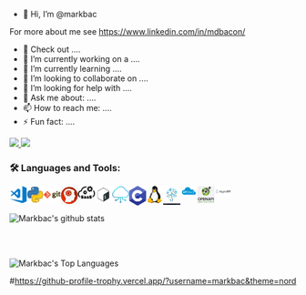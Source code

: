 - 👋 Hi, I’m @markbac

For more about me see https://www.linkedin.com/in/mdbacon/


- 📑 Check out ....
- 🔭 I’m currently working on a ....
- 🌱 I’m currently learning ....
- 👯 I’m looking to collaborate on ....
- 🤔 I’m looking for help with ....
- 💬 Ask me about: ....
- 📫 How to reach me: ....
- ⚡ Fun fact: ....

<p>
  <a href="https://twitter.com/streakymdb">
    <img src="https://img.shields.io/twitter/follow/streakymdb?label=Twitter&logo=twitter&style=for-the-badge" />
  </a>
  <a href="https://www.linkedin.com/in/mdbacon/">
    <img src="https://img.shields.io/badge/-LinkedIn-blue?style=for-the-badge&logo=linkedin" />
  </a>
</p>

### 🛠 Languages and Tools:
<img align="left" alt="Visual Studio Code" width="30px" src="https://raw.githubusercontent.com/markbac/markbac/main/visual-studio-code.png" />
<img align="left" alt="Python" width="30px" src="https://raw.githubusercontent.com/markbac/markbac/main/python.png" />
<img align="left" alt="Git" width="30px" src="https://raw.githubusercontent.com/markbac/markbac/main/git.png" />
<img align="left" alt="Solution Architecture" width="30px" src="https://raw.githubusercontent.com/markbac/markbac/main/SA.png" />
<img align="left" alt="SaaS Architecture" width="30px" src="https://raw.githubusercontent.com/markbac/markbac/main/Saas-arch.png" />
<img align="left" alt="Bash" width="30px" src="https://raw.githubusercontent.com/markbac/markbac/main/bash.png" />
<img align="left" alt="Cloud Architecture" width="30px" src="https://raw.githubusercontent.com/markbac/markbac/main/cloud-arch.png" />
<img align="left" alt="C" width="30px" src="https://raw.githubusercontent.com/markbac/markbac/main/c.png" />
<img align="left" alt="Linux" width="30px" src="https://raw.githubusercontent.com/markbac/markbac/main/linux.png" />
<img align="left" alt="IoT" width="30px" src="https://raw.githubusercontent.com/markbac/markbac/main/iot.jpg" />
<img align="left" alt="REST" width="30px" src="https://raw.githubusercontent.com/markbac/markbac/main/REST.png" />
<img align="left" alt="OpenAPI" width="30px" src="https://raw.githubusercontent.com/markbac/markbac/main/open-api.png" />
<img align="left" alt="Async-API" width="30px" src="https://raw.githubusercontent.com/markbac/markbac/main/asynapi.png" />


</br>
</br>

![Markbac's github stats](https://github-readme-stats.vercel.app/api?username=markbac&count_private=true&show_icons=true&theme=tokyonight)

</br>
</br>

![Markbac's Top Languages](https://github-readme-stats.vercel.app/api/top-langs/?username=markbac&layout=compact)


#https://github-profile-trophy.vercel.app/?username=markbac&theme=nord
